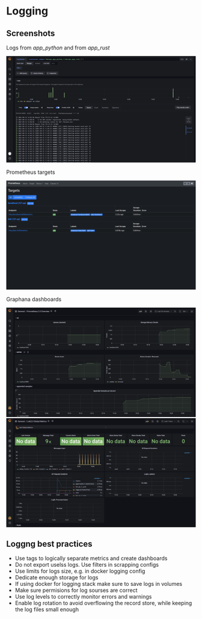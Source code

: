 # Logging

## Screenshots

Logs from *app_python* and from *app_rust*

![](./img/logs.png)

Prometheus targets

![](./img/prom_targets.png)

Graphana dashboards

![](./img/prom_dash.png)
![](./img/loki_dash.png)

## Loggng best practices

* Use tags to logically separate metrics and create dashboards
* Do not export uselss logs. Use filters in scrapping configs
* Use limits for logs size, e.g. in docker logging config
* Dedicate enough storage for logs
* If using docker for logging stack make sure to save logs in volumes
* Make sure permisions for log sourses are correct
* Use log levels to correctly monitor errors and warnings
* Enable log rotation to avoid overflowing the record store,
    while keeping the log files small enough